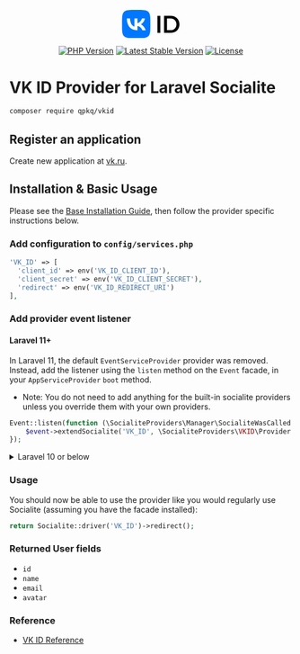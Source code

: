 <p align="center">
<svg width="1280" height="128" viewBox="0 0 204 100" fill="none" xmlns="http://www.w3.org/2000/svg">
<path d="M125 81H135.266V21H125V81Z" fill="black"/>
<path d="M148.55 81H171.688C189.996 81 203 68.5745 203 50.9575C203 33.4255 189.996 21 171.688 21H148.55V81ZM158.816 71.6383V30.3617H171.688C183.922 30.3617 192.306 38.7872 192.306 50.9575C192.306 63.2128 183.922 71.6383 171.688 71.6383H158.816Z" fill="black"/>
<path d="M0 48C0 25.3726 0 14.0589 7.02944 7.02944C14.0589 0 25.3726 0 48 0H52C74.6274 0 85.9411 0 92.9706 7.02944C100 14.0589 100 25.3726 100 48V52C100 74.6274 100 85.9411 92.9706 92.9706C85.9411 100 74.6274 100 52 100H48C25.3726 100 14.0589 100 7.02944 92.9706C0 85.9411 0 74.6274 0 52V48Z" fill="#0077FF"/>
<path d="M53.2084 72.0418C30.4167 72.0418 17.4168 56.4169 16.8752 30.4169H28.2918C28.6668 49.5002 37.0833 57.5835 43.7499 59.2501V30.4169H54.5003V46.8751C61.0836 46.1668 67.9995 38.6669 70.3328 30.4169H81.0831C79.2915 40.5835 71.7914 48.0835 66.4581 51.1668C71.7914 53.6668 80.3335 60.2085 83.5835 72.0418H71.7498C69.2082 64.1252 62.8753 58.0001 54.5003 57.1668V72.0418H53.2084Z" fill="white"/>
</svg>
</p>

<p align="center">
<a href="https://packagist.org/packages/qpkq/vk-id"><img src="https://img.shields.io/packagist/php-v/qpkq/vk-id" alt="PHP Version"></a>
<a href="https://packagist.org/packages/qpkq/vk-id"><img src="https://img.shields.io/packagist/v/qpkq/vk-id?label=stable" alt="Latest Stable Version"></a>
<a href="https://packagist.org/packages/qpkq/vk-id"><img src="https://img.shields.io/packagist/l/qpkq/vk-id" alt="License"></a>
</p>

# VK ID Provider for Laravel Socialite

```bash
composer require qpkq/vkid
```

## Register an application

Create new application at [vk.ru](https://id.vk.ru/about/business/go).

## Installation & Basic Usage

Please see the [Base Installation Guide](https://socialiteproviders.com/usage/), then follow the provider specific instructions below.

### Add configuration to `config/services.php`

```php
'VK_ID' => [
  'client_id' => env('VK_ID_CLIENT_ID'),
  'client_secret' => env('VK_ID_CLIENT_SECRET'),
  'redirect' => env('VK_ID_REDIRECT_URI')
],
```

### Add provider event listener

#### Laravel 11+

In Laravel 11, the default `EventServiceProvider` provider was removed. Instead, add the listener using the `listen` method on the `Event` facade, in your `AppServiceProvider` `boot` method.

* Note: You do not need to add anything for the built-in socialite providers unless you override them with your own providers.

```php
Event::listen(function (\SocialiteProviders\Manager\SocialiteWasCalled $event) {
    $event->extendSocialite('VK_ID', \SocialiteProviders\VKID\Provider::class);
});
```
<details>
<summary>
Laravel 10 or below
</summary>
Configure the package's listener to listen for `SocialiteWasCalled` events.

Add the event to your `listen[]` array in `app/Providers/EventServiceProvider`. See the [Base Installation Guide](https://socialiteproviders.com/usage/) for detailed instructions.

```php
protected $listen = [
    \SocialiteProviders\Manager\SocialiteWasCalled::class => [
        // ... other providers
        \SocialiteProviders\VKID\VKIDExtendSocialite::class.'@handle',
    ],
];
```
</details>

### Usage

You should now be able to use the provider like you would regularly use Socialite (assuming you have the facade installed):

```php
return Socialite::driver('VK_ID')->redirect();
```

### Returned User fields
- ``id``
- ``name``
- ``email``
- ``avatar``

### Reference

- [VK ID Reference](https://id.vk.ru/about/business/go/docs/ru/vkid/latest/methods)
